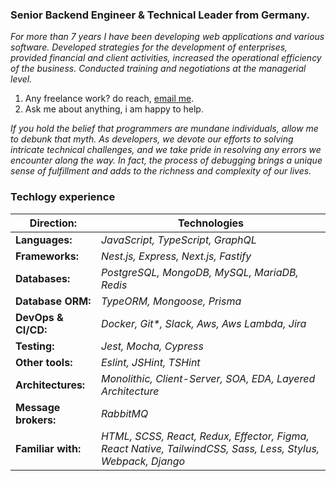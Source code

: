 <article>
   <h3 dir="auto">
      Senior Backend Engineer &amp; Technical Leader from Germany.
   </h3>
   <p dir="auto">
      <em>For more than 7 years I have been developing web applications and various software. Developed strategies for the development of enterprises, provided financial and client activities, increased the operational efficiency of the business. Conducted training and negotiations at the managerial level.</em>
   </p>

<ol dir="auto">
   <li>Any freelance work? do reach, <a href="mailto:leroy.wagner20@gmail.com">email me</a>.</li>
   <li>Ask me about anything, i am happy to help.</li>
</ol>
   
_If you hold the belief that programmers are mundane individuals, allow me to debunk that myth. As developers, we devote our efforts to solving intricate technical challenges, and we take pride in resolving any errors we encounter along the way. In fact, the process of debugging brings a unique sense of fulfillment and adds to the richness and complexity of our lives._

### Techlogy experience

| **Direction:**       | **Technologies**                                                                                            |
|----------------------|-------------------------------------------------------------------------------------------------------------|
| **Languages:**       | _JavaScript, TypeScript, GraphQL_                                                                           |
| **Frameworks:**      | _Nest.js, Express, Next.js, Fastify_                                                                        |
| **Databases:**       | _PostgreSQL, MongoDB, MySQL, MariaDB, Redis_                                                                |
| **Database ORM:**    | _TypeORM, Mongoose, Prisma_                                                                                 |
| **DevOps & CI/CD:**  | _Docker, Git*, Slack, Aws, Aws Lambda, Jira_                                                                |
| **Testing:**         | _Jest, Mocha, Cypress_                                                                                      |
| **Other tools:**     | _Eslint, JSHint, TSHint_                                                                                    |
| **Architectures:**   | _Monolithic, Client-Server, SOA, EDA, Layered Architecture_                                                 |
| **Message brokers:** | _RabbitMQ_                                                                                                  |
| **Familiar with:**   | _HTML, SCSS, React, Redux, Effector, Figma, React Native, TailwindCSS, Sass, Less, Stylus, Webpack, Django_ |
  
</article>
